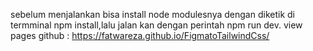 sebelum menjalankan bisa install node modulesnya dengan diketik di termminal npm install,lalu jalan kan dengan perintah npm run dev.
view pages github : https://fatwareza.github.io/FigmatoTailwindCss/
